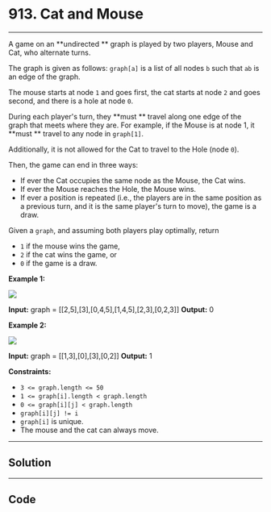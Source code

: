 # 913. Cat and Mouse

---

A game on an **undirected ** graph is played by two players, Mouse and Cat, who alternate turns.

The graph is given as follows: `graph[a]` is a list of all nodes `b` such that `ab` is an edge of the graph.

The mouse starts at node `1` and goes first, the cat starts at node `2` and goes second, and there is a hole at node `0`.

During each player's turn, they **must ** travel along one edge of the graph that meets where they are.  For example, if the Mouse is at node 1, it **must ** travel to any node in `graph[1]`.

Additionally, it is not allowed for the Cat to travel to the Hole (node `0`).

Then, the game can end in three ways:

  * If ever the Cat occupies the same node as the Mouse, the Cat wins.
  * If ever the Mouse reaches the Hole, the Mouse wins.
  * If ever a position is repeated (i.e., the players are in the same position as a previous turn, and it is the same player's turn to move), the game is a draw.



Given a `graph`, and assuming both players play optimally, return

  * `1` if the mouse wins the game,
  * `2` if the cat wins the game, or
  * `0` if the game is a draw.



 

**Example 1:**

![](https://assets.leetcode.com/uploads/2020/11/17/cat1.jpg)


**Input:** graph = [[2,5],[3],[0,4,5],[1,4,5],[2,3],[0,2,3]]
**Output:** 0


**Example 2:**

![](https://assets.leetcode.com/uploads/2020/11/17/cat2.jpg)


**Input:** graph = [[1,3],[0],[3],[0,2]]
**Output:** 1


 

**Constraints:**

  * `3 <= graph.length <= 50`
  * `1 <= graph[i].length < graph.length`
  * `0 <= graph[i][j] < graph.length`
  * `graph[i][j] != i`
  * `graph[i]` is unique.
  * The mouse and the cat can always move.

---

## Solution



---

## Code
```python


```